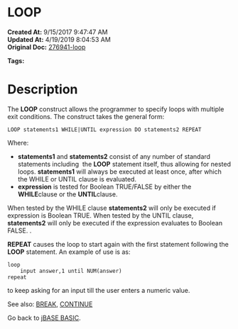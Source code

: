 # LOOP

**Created At:** 9/15/2017 9:47:47 AM  
**Updated At:** 4/19/2019 8:04:53 AM  
**Original Doc:** [276941-loop](https://docs.jbase.com/36868-jbase-basic/276941-loop)  

**Tags:**
<badge text='until loop' vertical='middle' />
<badge text='loop until' vertical='middle' />
<badge text='until' vertical='middle' />
<badge text='loop while' vertical='middle' />
<badge text='while loop' vertical='middle' />
<badge text='loop' vertical='middle' />
<badge text='while' vertical='middle' />
<badge text='program execution' vertical='middle' />
<badge text='control structures' vertical='middle' />

# Description

The **LOOP** construct allows the programmer to specify loops with multiple exit conditions. The construct takes the general form:

```
LOOP statements1 WHILE|UNTIL expression DO statements2 REPEAT
```

Where:

- **statements1** and **statements2** consist of any number of standard statements including  the **LOOP** statement itself, thus allowing for nested loops. **statements1** will always be executed at least once, after which the WHILE or UNTIL clause is evaluated.
- **expression** is tested for Boolean TRUE/FALSE by either the **WHILE**clause or the **UNTIL**clause.


When tested by the WHILE clause **statements2** will only be executed if expression is Boolean TRUE. When tested by the UNTIL clause, **statements2** will only be executed if the expression evaluates to Boolean FALSE. .

**REPEAT** causes the loop to start again with the first statement following the **LOOP** statement. An example of use is as:

```
loop
    input answer,1 until NUM(answer)   
repeat 
```

to keep asking for an input till the user enters a numeric value.



See also: [BREAK](263578-break), [CONTINUE](277124-continue)

Go back to [jBASE BASIC](263498-jbase-basic).
